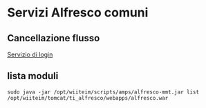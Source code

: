 # Servizi Alfresco comuni

## Cancellazione flusso

[Servizio di login](http://ip/alfresco/service/api/login?u={u}&pw={pw})

## lista moduli

```shell
sudo java -jar /opt/wiiteim/scripts/amps/alfresco-mmt.jar list /opt/wiiteim/tomcat/ti_alfresco/webapps/alfresco.war
```


